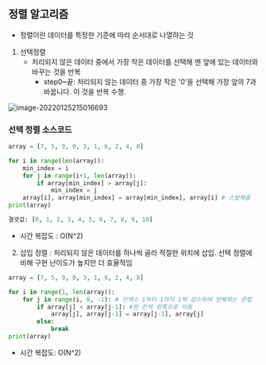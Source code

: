 ## 정렬 알고리즘

- 정렬이란 데이터를 특정한 기준에 따라 순서대로 나열하는 것

1. 선택정렬
   - 처리되지 않은 데이터 중에서 가장 작은 데이터를 선택해 맨 앞에 있는 데이터와 바꾸는 것을 반복
     - step0~끝: 처리되지 않는 데이터 중 가장 작은 '0'을 선택해 가장 앞의 7과 바꿉니다.  이 것을 반복 수행.

![image-20220125215016693](C:\Users\Psw\AppData\Roaming\Typora\typora-user-images\image-20220125215016693.png)

### 선택 정렬 소스코드

```python
array = [7, 5, 9, 0, 3, 1, 6, 2, 4, 8]

for i in range(len(array)):
    min_index = i
    for j in range(i+1, len(array)):
        if array[min_index] > array[j]:
            min_index = j
    array[i], array[min_index] = array[min_index], array[i] # 스왑해줌
print(array)

결괏값: [0, 1, 2, 3, 4, 5, 6, 7, 8, 9, 10]
```

- 시간 복잡도 : O(N^2)

2. 삽입 정렬 : 처리되지 않은 데이터를 하나씩 골라 적절한 위치에 삽입. 선택 정렬에 비해 구현 난이도가 높지만 더 효율적임

```python
array = [7, 5, 9, 0, 3, 1, 6, 2, 4, 8]

for i in range(1, len(array)):
    for j in range(i, 0, -1): # 인덱스 i부터 1까지 1씩 감소하며 반복하는 문법
        if array[j] < array[j-1]: #한 칸씩 왼쪽으로 이동
            array[j], array[j-1] = array[j-1], array[j]
        else:
            break
print(array)
```

- 시간 복잡도:  O(N^2)
